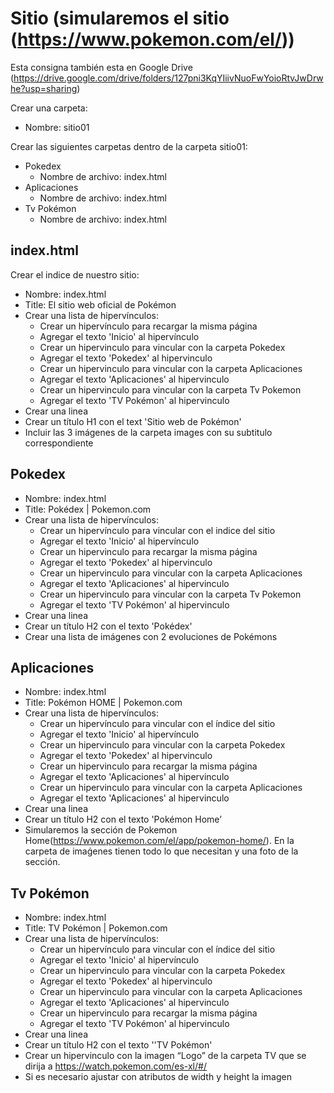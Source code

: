 # Sitio (simularemos el sitio (https://www.pokemon.com/el/))
Esta consigna también esta en Google Drive (https://drive.google.com/drive/folders/127pni3KqYIiivNuoFwYoioRtvJwDrwhe?usp=sharing)

Crear una carpeta:
* Nombre: sitio01

Crear las siguientes carpetas dentro de la carpeta sitio01:
* Pokedex
   * Nombre de archivo: index.html
* Aplicaciones
   * Nombre de archivo: index.html
* Tv Pokémon
   * Nombre de archivo: index.html

## index.html
Crear el indice de nuestro sitio:
* Nombre: index.html
* Title: El sitio web oficial de Pokémon
* Crear una lista de hipervínculos: 
   * Crear un hipervínculo para recargar la misma página
   * Agregar el texto 'Inicio' al hipervínculo
   * Crear un hipervinculo para vincular con la carpeta Pokedex
   * Agregar el texto 'Pokedex' al hipervinculo
   * Crear un hipervinculo para vincular con la carpeta Aplicaciones
   * Agregar el texto 'Aplicaciones' al hipervinculo
   * Crear un hipervinculo para vincular con la carpeta Tv Pokemon
   * Agregar el texto 'TV Pokémon' al hipervinculo
* Crear una linea
* Crear un título H1 con el text 'Sitio web de Pokémon'	
* Incluir las 3 imágenes de la carpeta images con su subtitulo correspondiente

## Pokedex
* Nombre: index.html
* Title: Pokédex | Pokemon.com
* Crear una lista de hipervínculos: 
   * Crear un hipervínculo para vincular con el indice del sitio
   * Agregar el texto 'Inicio' al hipervínculo
   * Crear un hipervinculo para recargar la misma página
   * Agregar el texto 'Pokedex' al hipervinculo
   * Crear un hipervinculo para vincular con la carpeta Aplicaciones
   * Agregar el texto 'Aplicaciones' al hipervinculo
   * Crear un hipervinculo para vincular con la carpeta Tv Pokemon
   * Agregar el texto 'TV Pokémon' al hipervinculo
* Crear una linea
* Crear un título H2 con el texto 'Pokédex'
* Crear una lista de imágenes con 2 evoluciones de Pokémons

## Aplicaciones	
* Nombre: index.html
* Title: Pokémon HOME | Pokemon.com
* Crear una lista de hipervínculos: 
   * Crear un hipervínculo para vincular con el índice del sitio
   * Agregar el texto 'Inicio' al hipervínculo
   * Crear un hipervinculo para vincular con la carpeta Pokedex
   * Agregar el texto 'Pokedex' al hipervinculo
   * Crear un hipervinculo para recargar la misma página
   * Agregar el texto 'Aplicaciones' al hipervinculo
   * Crear un hipervinculo para vincular con la carpeta Aplicaciones
   * Agregar el texto 'Aplicaciones' al hipervinculo
* Crear una linea
* Crear un título H2 con el texto 'Pokémon Home’	
* Simularemos la sección de Pokemon Home(https://www.pokemon.com/el/app/pokemon-home/). En la carpeta de imaǵenes tienen todo lo que necesitan y una foto de la sección.

## Tv Pokémon
* Nombre: index.html
* Title: TV Pokémon | Pokemon.com
* Crear una lista de hipervínculos: 
   * Crear un hipervínculo para vincular con el índice del sitio
   * Agregar el texto 'Inicio' al hipervínculo
   * Crear un hipervinculo para vincular con la carpeta Pokedex
   * Agregar el texto 'Pokedex' al hipervinculo
  * Crear un hipervinculo para vincular con la carpeta Aplicaciones
   * Agregar el texto 'Aplicaciones' al hipervinculo
   * Crear un hipervinculo para recargar la misma página
   * Agregar el texto 'TV Pokémon' al hipervinculo
* Crear una linea
* Crear un título H2 con el texto ''TV Pokémon'	
* Crear un hipervinculo con la imagen “Logo” de la carpeta TV que se dirija a https://watch.pokemon.com/es-xl/#/
* Si es necesario ajustar con atributos de width y height la imagen

